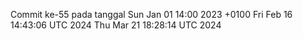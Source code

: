 Commit ke-55 pada tanggal Sun Jan 01 14:00 2023 +0100
Fri Feb 16 14:43:06 UTC 2024
Thu Mar 21 18:28:14 UTC 2024
